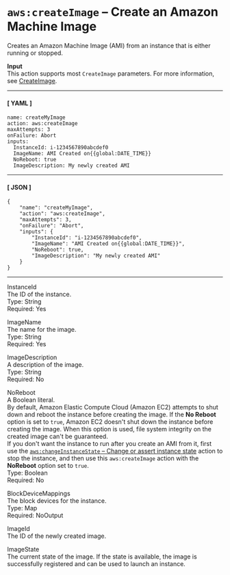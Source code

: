 # `aws:createImage` – Create an Amazon Machine Image<a name="automation-action-create"></a>

Creates an Amazon Machine Image \(AMI\) from an instance that is either running or stopped\. 

**Input**  
This action supports most `CreateImage` parameters\. For more information, see [CreateImage](https://docs.aws.amazon.com/AWSEC2/latest/APIReference/API_CreateImage.html)\.

------
#### [ YAML ]

```
name: createMyImage
action: aws:createImage
maxAttempts: 3
onFailure: Abort
inputs:
  InstanceId: i-1234567890abcdef0
  ImageName: AMI Created on{{global:DATE_TIME}}
  NoReboot: true
  ImageDescription: My newly created AMI
```

------
#### [ JSON ]

```
{
    "name": "createMyImage",
    "action": "aws:createImage",
    "maxAttempts": 3,
    "onFailure": "Abort",
    "inputs": {
        "InstanceId": "i-1234567890abcdef0",
        "ImageName": "AMI Created on{{global:DATE_TIME}}",
        "NoReboot": true,
        "ImageDescription": "My newly created AMI"
    }
}
```

------

InstanceId  
The ID of the instance\.  
Type: String  
Required: Yes

ImageName  
The name for the image\.  
Type: String  
Required: Yes

ImageDescription  
A description of the image\.  
Type: String  
Required: No

NoReboot  
A Boolean literal\.  
By default, Amazon Elastic Compute Cloud \(Amazon EC2\) attempts to shut down and reboot the instance before creating the image\. If the **No Reboot** option is set to `true`, Amazon EC2 doesn't shut down the instance before creating the image\. When this option is used, file system integrity on the created image can't be guaranteed\.   
If you don't want the instance to run after you create an AMI from it, first use the [`aws:changeInstanceState` – Change or assert instance state](automation-action-changestate.md) action to stop the instance, and then use this `aws:createImage` action with the **NoReboot** option set to `true`\.  
Type: Boolean  
Required: No

BlockDeviceMappings  
The block devices for the instance\.  
Type: Map  
Required: NoOutput

ImageId  
The ID of the newly created image\.

ImageState  
The current state of the image\. If the state is available, the image is successfully registered and can be used to launch an instance\.